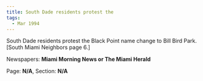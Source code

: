 ```yaml
---  
title: South Dade residents protest the  
tags:  
  - Mar 1994  
---  
```

  
South Dade residents protest the Black Point name change to Bill Bird Park. [South Miami Neighbors page 6.]  
  
Newspapers: **Miami Morning News or The Miami Herald**  
  
Page: **N/A**, Section: **N/A** 
